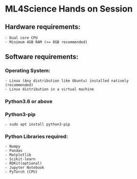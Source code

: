 # ML4Science Hands on Session

## Hardware requirements:
	- Dual core CPU
	- Minimum 4GB RAM (>= 8GB recommended)

## Software requirements:

### Operating System:
	- Linux (Any distribution like Ubuntu) installed natively (recommended)
	- Linux distribution in a virtual machine
### Python3.6 or above
### Python3-pip
	- sudo apt install python3-pip
### Python Libraries required:
	- Numpy
	- Pandas
	- Matplotlib
	- Scikit-learn
	- RDKit(optional) 
	- Jupyter Notebook
	- PyTorch (CPU)


